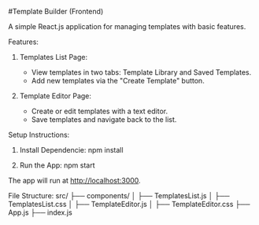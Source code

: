 #Template Builder (Frontend)

A simple React.js application for managing templates with basic features.

Features:
1. Templates List Page:
   - View templates in two tabs: Template Library and Saved Templates.
   - Add new templates via the "Create Template" button.

2. Template Editor Page:
   - Create or edit templates with a text editor.
   - Save templates and navigate back to the list.

Setup Instructions:
1. Install Dependencie:
   npm install

2. Run the App:
   npm start
  
The app will run at [http://localhost:3000](http://localhost:3000).

File Structure:
src/
├── components/
│   ├── TemplatesList.js
│   ├── TemplatesList.css
│   ├── TemplateEditor.js
│   ├── TemplateEditor.css
├── App.js
├── index.js

